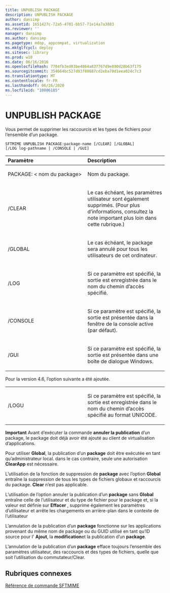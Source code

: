 ```yaml
---
title: UNPUBLISH PACKAGE
description: UNPUBLISH PACKAGE
author: dansimp
ms.assetid: 1651427c-72a5-4701-bb57-71e14a7a3803
ms.reviewer: ''
manager: dansimp
ms.author: dansimp
ms.pagetype: mdop, appcompat, virtualization
ms.mktglfcycl: deploy
ms.sitesec: library
ms.prod: w10
ms.date: 06/16/2016
ms.openlocfilehash: 7704fb3ed03be4864a837767d9e890d28b63f175
ms.sourcegitcommit: 354664bc527d93f80687cd2eba70d1eea024c7c3
ms.translationtype: MT
ms.contentlocale: fr-FR
ms.lasthandoff: 06/26/2020
ms.locfileid: "10806185"
---
```

# UNPUBLISH PACKAGE


Vous permet de supprimer les raccourcis et les types de fichiers pour l’ensemble d’un package.

`SFTMIME UNPUBLISH PACKAGE:package-name [/CLEAR] [/GLOBAL]                 [/LOG log-pathname | /CONSOLE | /GUI]`

<table>
<colgroup>
<col width="50%" />
<col width="50%" />
</colgroup>
<thead>
<tr class="header">
<th align="left">Paramètre</th>
<th align="left">Description</th>
</tr>
</thead>
<tbody>
<tr class="odd">
<td align="left"><p>PACKAGE: &lt; nom du package&gt;</p></td>
<td align="left"><p>Nom du package.</p></td>
</tr>
<tr class="even">
<td align="left"><p>/CLEAR</p></td>
<td align="left"><p>Le cas échéant, les paramètres utilisateur sont également supprimés. (Pour plus d’informations, consultez la note important plus loin dans cette rubrique.)</p></td>
</tr>
<tr class="odd">
<td align="left"><p>/GLOBAL</p></td>
<td align="left"><p>Le cas échéant, le package sera annulé pour tous les utilisateurs de cet ordinateur.</p></td>
</tr>
<tr class="even">
<td align="left"><p>/LOG</p></td>
<td align="left"><p>Si ce paramètre est spécifié, la sortie est enregistrée dans le nom du chemin d’accès spécifié.</p></td>
</tr>
<tr class="odd">
<td align="left"><p>/CONSOLE</p></td>
<td align="left"><p>Si ce paramètre est spécifié, la sortie est présentée dans la fenêtre de la console active (par défaut).</p></td>
</tr>
<tr class="even">
<td align="left"><p>/GUI</p></td>
<td align="left"><p>Si ce paramètre est spécifié, la sortie est présentée dans une boîte de dialogue Windows.</p></td>
</tr>
</tbody>
</table>

 

Pour la version 4.6, l’option suivante a été ajoutée.

<table>
<colgroup>
<col width="50%" />
<col width="50%" />
</colgroup>
<tbody>
<tr class="odd">
<td align="left"><p>/LOGU</p></td>
<td align="left"><p>Si ce paramètre est spécifié, la sortie est enregistrée dans le nom du chemin d’accès spécifié au format UNICODE.</p></td>
</tr>
</tbody>
</table>

 

**Important**  Avant d’exécuter la commande **annuler la publication** d’un package, le package doit déjà avoir été ajouté au client de virtualisation d’applications.

Pour utiliser **Global**, la publication d’un **package** doit être exécutée en tant qu’administrateur local. dans le cas contraire, seule une autorisation **ClearApp** est nécessaire.

L’utilisation de la fonction de suppression de **package** avec l’option **Global** entraîne la suppression de tous les types de fichiers globaux et raccourcis du package. **Clear** n’est pas applicable.

L’utilisation de l’option annuler la publication d’un **package** sans **Global** entraîne celle de l’utilisateur et du type de fichier pour le package et, si la valeur est définie sur **Effacer** , supprime également les paramètres d’utilisateur et arrête les chargements en arrière-plan dans le contexte de l’utilisateur

L’annulation de la publication d’un **package** fonctionne sur les applications provenant du même nom de package ou du GUID utilisé en tant qu’ID source pour l' **Ajout**, la **modification**et la publication d’un **package**.

L’annulation de la publication d’un **package** efface toujours l’ensemble des paramètres utilisateur, des raccourcis et des types de fichiers, quelle que soit l’utilisation du commutateur/Clear.

 

## Rubriques connexes


[Référence de commande SFTMIME](sftmime--command-reference.md)

 

 





